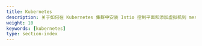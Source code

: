 ```yaml
---
title: Kubernetes
description: 关于如何在 Kubernetes 集群中安装 Istio 控制平面和添加虚拟机到 mesh 中的说明。
weight: 10
keywords: [kubernetes]
type: section-index
---
```

